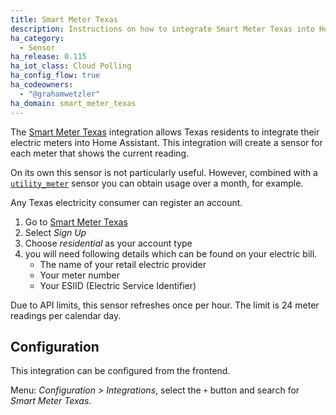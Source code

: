 ```yaml
---
title: Smart Meter Texas
description: Instructions on how to integrate Smart Meter Texas into Home Assistant.
ha_category:
  - Sensor
ha_release: 0.115
ha_iot_class: Cloud Polling
ha_config_flow: true
ha_codeowners:
  - "@grahamwetzler"
ha_domain: smart_meter_texas
---
```


The [Smart Meter Texas](https://www.smartmetertexas.com/) integration allows Texas residents to integrate their electric meters into Home Assistant. This integration will create a sensor for each meter that shows the current reading.

On its own this sensor is not particularly useful. However, combined with a [`utility_meter`](https://www.home-assistant.io/integrations/utility_meter/) sensor you can obtain usage over a month, for example.

Any Texas electricity consumer can register an account.

1. Go to [Smart Meter Texas](https://www.smartmetertexas.com/)
2. Select _Sign Up_
3. Choose _residential_ as your account type
4. you will need following details which can be found on your electric bill.
    - The name of your retail electric provider
    - Your meter number
    - Your ESIID (Electric Service Identifier)

<div class='note'>
Due to API limits, this sensor refreshes once per hour. The limit is 24 meter readings per calendar day.
</div>

## Configuration

This integration can be configured from the frontend.

Menu: _Configuration > Integrations_, select the `+` button and search for _Smart Meter Texas_.
